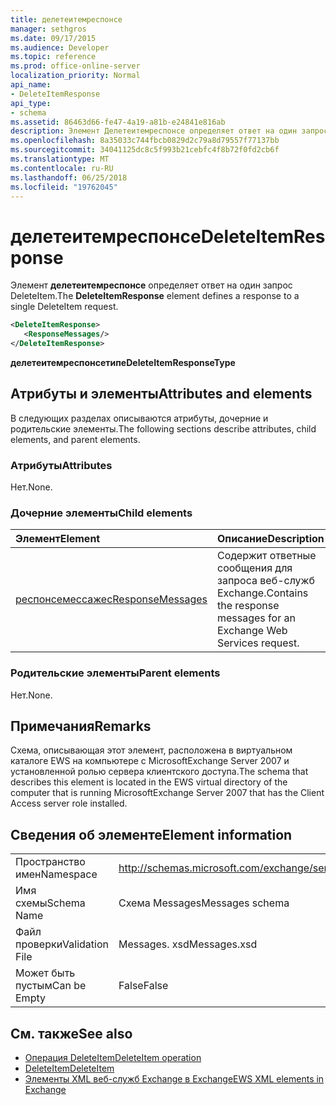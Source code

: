 ```yaml
---
title: делетеитемреспонсе
manager: sethgros
ms.date: 09/17/2015
ms.audience: Developer
ms.topic: reference
ms.prod: office-online-server
localization_priority: Normal
api_name:
- DeleteItemResponse
api_type:
- schema
ms.assetid: 86463d66-fe47-4a19-a81b-e24841e816ab
description: Элемент Делетеитемреспонсе определяет ответ на один запрос DeleteItem.
ms.openlocfilehash: 8a35033c744fbcb0829d2c79a8d79557f77137bb
ms.sourcegitcommit: 34041125dc8c5f993b21cebfc4f8b72f0fd2cb6f
ms.translationtype: MT
ms.contentlocale: ru-RU
ms.lasthandoff: 06/25/2018
ms.locfileid: "19762045"
---
```

# <a name="deleteitemresponse"></a><span data-ttu-id="5a92f-103">делетеитемреспонсе</span><span class="sxs-lookup"><span data-stu-id="5a92f-103">DeleteItemResponse</span></span>

<span data-ttu-id="5a92f-104">Элемент **делетеитемреспонсе** определяет ответ на один запрос DeleteItem.</span><span class="sxs-lookup"><span data-stu-id="5a92f-104">The **DeleteItemResponse** element defines a response to a single DeleteItem request.</span></span> 
  
```xml
<DeleteItemResponse>
   <ResponseMessages/>
</DeleteItemResponse>
```

 <span data-ttu-id="5a92f-105">**делетеитемреспонсетипе**</span><span class="sxs-lookup"><span data-stu-id="5a92f-105">**DeleteItemResponseType**</span></span>
## <a name="attributes-and-elements"></a><span data-ttu-id="5a92f-106">Атрибуты и элементы</span><span class="sxs-lookup"><span data-stu-id="5a92f-106">Attributes and elements</span></span>

<span data-ttu-id="5a92f-107">В следующих разделах описываются атрибуты, дочерние и родительские элементы.</span><span class="sxs-lookup"><span data-stu-id="5a92f-107">The following sections describe attributes, child elements, and parent elements.</span></span>
  
### <a name="attributes"></a><span data-ttu-id="5a92f-108">Атрибуты</span><span class="sxs-lookup"><span data-stu-id="5a92f-108">Attributes</span></span>

<span data-ttu-id="5a92f-109">Нет.</span><span class="sxs-lookup"><span data-stu-id="5a92f-109">None.</span></span>
  
### <a name="child-elements"></a><span data-ttu-id="5a92f-110">Дочерние элементы</span><span class="sxs-lookup"><span data-stu-id="5a92f-110">Child elements</span></span>

|<span data-ttu-id="5a92f-111">**Элемент**</span><span class="sxs-lookup"><span data-stu-id="5a92f-111">**Element**</span></span>|<span data-ttu-id="5a92f-112">**Описание**</span><span class="sxs-lookup"><span data-stu-id="5a92f-112">**Description**</span></span>|
|:-----|:-----|
|[<span data-ttu-id="5a92f-113">респонсемессажес</span><span class="sxs-lookup"><span data-stu-id="5a92f-113">ResponseMessages</span></span>](responsemessages.md) <br/> |<span data-ttu-id="5a92f-114">Содержит ответные сообщения для запроса веб-служб Exchange.</span><span class="sxs-lookup"><span data-stu-id="5a92f-114">Contains the response messages for an Exchange Web Services request.</span></span>  <br/> |
   
### <a name="parent-elements"></a><span data-ttu-id="5a92f-115">Родительские элементы</span><span class="sxs-lookup"><span data-stu-id="5a92f-115">Parent elements</span></span>

<span data-ttu-id="5a92f-116">Нет.</span><span class="sxs-lookup"><span data-stu-id="5a92f-116">None.</span></span>
  
## <a name="remarks"></a><span data-ttu-id="5a92f-117">Примечания</span><span class="sxs-lookup"><span data-stu-id="5a92f-117">Remarks</span></span>

<span data-ttu-id="5a92f-118">Схема, описывающая этот элемент, расположена в виртуальном каталоге EWS на компьютере с MicrosoftExchange Server 2007 и установленной ролью сервера клиентского доступа.</span><span class="sxs-lookup"><span data-stu-id="5a92f-118">The schema that describes this element is located in the EWS virtual directory of the computer that is running MicrosoftExchange Server 2007 that has the Client Access server role installed.</span></span>
  
## <a name="element-information"></a><span data-ttu-id="5a92f-119">Сведения об элементе</span><span class="sxs-lookup"><span data-stu-id="5a92f-119">Element information</span></span>

|||
|:-----|:-----|
|<span data-ttu-id="5a92f-120">Пространство имен</span><span class="sxs-lookup"><span data-stu-id="5a92f-120">Namespace</span></span>  <br/> |http://schemas.microsoft.com/exchange/services/2006/messages  <br/> |
|<span data-ttu-id="5a92f-121">Имя схемы</span><span class="sxs-lookup"><span data-stu-id="5a92f-121">Schema Name</span></span>  <br/> |<span data-ttu-id="5a92f-122">Схема Messages</span><span class="sxs-lookup"><span data-stu-id="5a92f-122">Messages schema</span></span>  <br/> |
|<span data-ttu-id="5a92f-123">Файл проверки</span><span class="sxs-lookup"><span data-stu-id="5a92f-123">Validation File</span></span>  <br/> |<span data-ttu-id="5a92f-124">Messages. xsd</span><span class="sxs-lookup"><span data-stu-id="5a92f-124">Messages.xsd</span></span>  <br/> |
|<span data-ttu-id="5a92f-125">Может быть пустым</span><span class="sxs-lookup"><span data-stu-id="5a92f-125">Can be Empty</span></span>  <br/> |<span data-ttu-id="5a92f-126">False</span><span class="sxs-lookup"><span data-stu-id="5a92f-126">False</span></span>  <br/> |
   
## <a name="see-also"></a><span data-ttu-id="5a92f-127">См. также</span><span class="sxs-lookup"><span data-stu-id="5a92f-127">See also</span></span>

- [<span data-ttu-id="5a92f-128">Операция DeleteItem</span><span class="sxs-lookup"><span data-stu-id="5a92f-128">DeleteItem operation</span></span>](deleteitem-operation.md)  
- [<span data-ttu-id="5a92f-129">DeleteItem</span><span class="sxs-lookup"><span data-stu-id="5a92f-129">DeleteItem</span></span>](deleteitem.md)
- [<span data-ttu-id="5a92f-130">Элементы XML веб-служб Exchange в Exchange</span><span class="sxs-lookup"><span data-stu-id="5a92f-130">EWS XML elements in Exchange</span></span>](ews-xml-elements-in-exchange.md)

